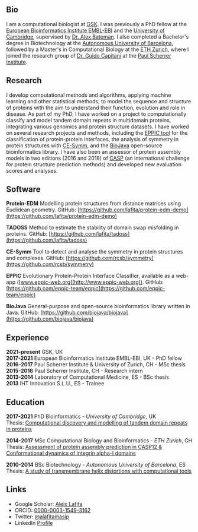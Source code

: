 
## Bio

I am a computational biologist at [GSK](https://www.gsk.com).
I was previously a PhD fellow at the [European Bioinformatics Institute EMBL-EBI](https://www.ebi.ac.uk/) and the [University of Cambridge](https://www.cam.ac.uk), supervised by [Dr. Alex Bateman](https://www.ebi.ac.uk/research/bateman).
I also completed a Bachelor's degree in Biotechnology at the [Autonomous University of Barcelona](https://www.uab.cat/en/), followed by a Master's in Computational Biology at the [ETH Zurich](https://ethz.ch), where I joined the research group of [Dr. Guido Capitani](https://www.psi.ch/en/lbr/guido-capitani-1970-2017) at the [Paul Scherrer Institute](https://www.psi.ch).

## Research

I develop computational methods and algorithms, applying machine learning and other statistical methods, to model the sequence and structure of proteins with the aim to understand their function, evolution and role in disease.
As part of my PhD, I have worked on a project to computationally classify and model tandem domain repeats in multidomain proteins, integrating various genomics and protein structure datasets. 
I have worked on several research projects and methods, including the [EPPIC tool](http://www.eppic-web.org/ewui/) for the classification of protein-protein interfaces, the analysis of symmetry in protein structures with [CE-Symm](https://github.com/rcsb/symmetry), and the [BioJava](https://biojava.org/) open-source bioinformatics library. 
I have also been an assessor of protein assembly models in two editions (2016 and 2018) of [CASP](https://predictioncenter.org/index.cgi?page=assessors_list) (an international challenge for protein structure prediction methods) and developed new evaluation scores and analyses.

## Software

**Protein-EDM** Modelling protein structures from distance matrices using Euclidean geometry. GitHub: [https://github.com/lafita/protein-edm-demo](https://github.com/lafita/protein-edm-demo)

**TADOSS** Method to estimate the stability of domain swap misfolding in proteins. GitHub: [https://github.com/lafita/tadoss](https://github.com/lafita/tadoss)

**CE-Symm** Tool to detect and analyse the symmetry in protein structures and complexes. GitHub: [https://github.com/rcsb/symmetry](https://github.com/rcsb/symmetry)

**EPPIC** Evolutionary Protein-Protein Interface Classifier, available as a web-app ([www.eppic-web.org](http://www.eppic-web.org)). GitHub: [https://github.com/eppic-team/eppic](https://github.com/eppic-team/eppic)

**BioJava** General-purpose and open-source bioinformatics library written in Java. GitHub: [https://github.com/biojava/biojava](https://github.com/biojava/biojava)

## Experience

**2021-present** GSK, UK  
**2017-2021** European Bioinformatics Institute EMBL-EBI, UK - PhD fellow  
**2016-2017** Paul Scherrer Institute & University of Zurich, CH - MSc thesis  
**2015-2016** Paul Scherrer Institute, CH - Research intern  
**2013-2014** Laboratory of Computational Medicine, ES - BSc thesis  
**2013** IHT Innovation S.L.U., ES - Trainee

## Education

**2017-2021** PhD Bioinformatics - *University of Cambridge*, UK  
Thesis: [Computational discovery and  modelling of tandem domain repeats in proteins](https://doi.org/10.17863/CAM.71704)

**2014-2017** MSc Computational Biology and Bioinformatics - *ETH Zurich*, CH  
Thesis: [Assessment of protein assembly prediction in CASP12 & Conformational dynamics of integrin alpha-I domains](https://doi.org/10.3929/ethz-a-010863273)

**2010-2014** BSc Biotechnology - *Autonomous University of Barcelona*, ES  
Thesis: [A study of transmembrane helix distortions with computational tools](https://ddd.uab.cat/record/119344)

## Links

- Google Scholar: [Aleix Lafita](https://scholar.google.co.uk/citations?user=iOg-7nQAAAAJ&hl)
- ORCID: [0000-0003-1549-3162](https://orcid.org/0000-0003-1549-3162)
- Twitter: [@alafitamasip](https://twitter.com/alafitamasip)
- LinkedIn [Profile](https://www.linkedin.com/in/aleixlafita)

